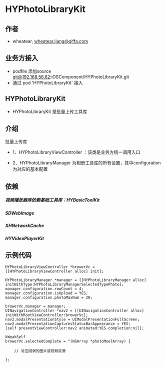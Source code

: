 # HYPhotoLibraryKit

## 作者

* wheatear, wheatear.jiang@qiffa.com

## 业务方接入

* podfile 添加source  git@192.168.56.62:iOSComponent/HYPhotoLibraryKit.git
* 通过 pod 'HYPhotoLibraryKit' 接入


## HYPhotoLibraryKit

* HYPhotoLibraryKit 是批量上传工具库

## 介绍

批量上传库

* 1、HYPhotoLibraryViewController ：该类是业务方统一调用入口

* 2、HYPhotoLibraryManager 为相册工具库的所有设置，其中configuration为对应的基本配置

## 依赖
##### 视频播放器库依赖基础工具库：HYBasicToolKit
##### SDWebImage
##### XHNetworkCache
##### HYVideoPlayerKit


## 示例代码
```
HYPhotoLibraryViewController *browerVc = [[HYPhotoLibraryViewController alloc] init];

HYPhotoLibraryManager *manager = [[HYPhotoLibraryManager alloc] initWithType:HYPhotoLibraryManagerSelectedTypePhoto];
manager.configuration.rowCount = 4;
manager.configuration.isUpload = YES;
manager.configuration.photoMaxNum = 20;

browerVc.manager = manager;
UINavigationController *nav2 = [[UINavigationController alloc] initWithRootViewController:browerVc];
nav2.modalPresentationStyle = UIModalPresentationFullScreen;
nav2.modalPresentationCapturesStatusBarAppearance = YES;
[self presentViewController:nav2 animated:YES completion:nil];

kWeakSelf
browerVc.selectedComplete = ^(NSArray *photoMoelArray) {
    
    // 对应回调的图片或视频资源
    
};

```
